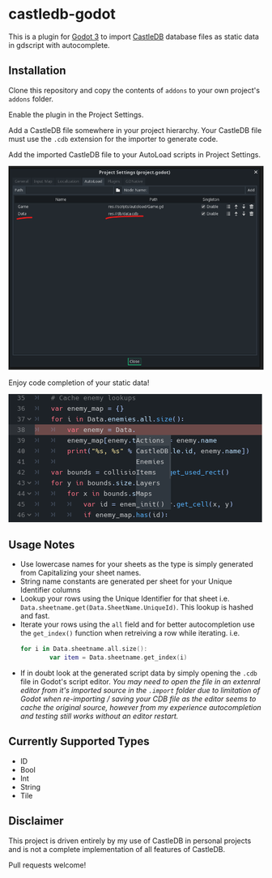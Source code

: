 # castledb-godot
This is a plugin for [Godot 3](https://godotengine.org/) to import [CastleDB](http://castledb.org/) database files as static data in gdscript with autocomplete.

## Installation
Clone this repository and copy the contents of `addons` to your own project's `addons` folder.

Enable the plugin in the Project Settings.

Add a CastleDB file somewhere in your project hierarchy. Your CastleDB file must use the `.cdb` extension for the importer to generate code.

Add the imported CastleDB file to your AutoLoad scripts in Project Settings.

![Add to autoload scripts](docs/project-settings-autoload.png "Add to autoload scripts")

Enjoy code completion of your static data!

![Autocomplete your CastleDB Data](docs/autocomplete.png "Autocomplete your CastleDB Data")

## Usage Notes
- Use lowercase names for your sheets as the type is simply generated from Capitalizing your sheet names.
- String name constants are generated per sheet for your Unique Identifier columns
- Lookup your rows using the Unique Identifier for that sheet i.e. `Data.sheetname.get(Data.SheetName.UniqueId)`. This lookup is hashed and fast.
- Iterate your rows using the `all` field and for better autocompletion use the `get_index()` function when retreiving a row while iterating. i.e.
    ```swift
    for i in Data.sheetname.all.size():
            var item = Data.sheetname.get_index(i)
    ```
- If in doubt look at the generated script data by simply opening the `.cdb` file in Godot's script editor. *You may need to open the file in an extenral editor from it's imported source in the `.import` folder due to  limitation of Godot when re-importing / saving your CDB file as the editor seems to cache the original source, however from my experience autocompletion and testing still works without an editor restart.*

## Currently Supported Types
 - ID
 - Bool
 - Int
 - String
 - Tile

## Disclaimer
This project is driven entirely by my use of CastleDB in personal projects and is not a complete implementation of all features of CastleDB.

Pull requests welcome!
